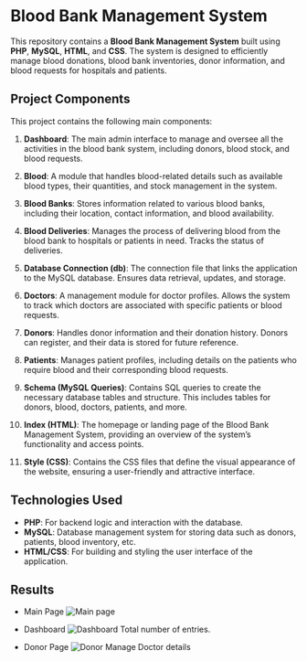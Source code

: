  # Blood Bank Management System

This repository contains a **Blood Bank Management System** built using **PHP**, **MySQL**, **HTML**, and **CSS**. The system is designed to efficiently manage blood donations, blood bank inventories, donor information, and blood requests for hospitals and patients.

## Project Components

This project contains the following main components:

1. **Dashboard**: The main admin interface to manage and oversee all the activities in the blood bank system, including donors, blood stock, and blood requests.

2. **Blood**: A module that handles blood-related details such as available blood types, their quantities, and stock management in the system.

3. **Blood Banks**: Stores information related to various blood banks, including their location, contact information, and blood availability.

4. **Blood Deliveries**: Manages the process of delivering blood from the blood bank to hospitals or patients in need. Tracks the status of deliveries.

5. **Database Connection (db)**: The connection file that links the application to the MySQL database. Ensures data retrieval, updates, and storage.

6. **Doctors**: A management module for doctor profiles. Allows the system to track which doctors are associated with specific patients or blood requests.

7. **Donors**: Handles donor information and their donation history. Donors can register, and their data is stored for future reference.

8. **Patients**: Manages patient profiles, including details on the patients who require blood and their corresponding blood requests.

9. **Schema (MySQL Queries)**: Contains SQL queries to create the necessary database tables and structure. This includes tables for donors, blood, doctors, patients, and more.

10. **Index (HTML)**: The homepage or landing page of the Blood Bank Management System, providing an overview of the system’s functionality and access points.

11. **Style (CSS)**: Contains the CSS files that define the visual appearance of the website, ensuring a user-friendly and attractive interface.

## Technologies Used
- **PHP**: For backend logic and interaction with the database.
- **MySQL**: Database management system for storing data such as donors, patients, blood inventory, etc.
- **HTML/CSS**: For building and styling the user interface of the application.

## Results ##
- Main Page
![Main page](https://github.com/user-attachments/assets/2715a21f-7f07-4a98-9e49-d4a56cf27b75)

- Dashboard
![Dashboard](https://github.com/user-attachments/assets/32154d18-5b07-465b-ae9c-fb959941bcc3)
  Total number of entries.

- Donor Page
![Donor](https://github.com/user-attachments/assets/2b4665e3-8249-4206-9b5f-9a03979b3416)
  Manage Doctor details
